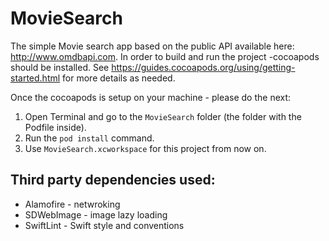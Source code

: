# MovieSearch
The simple Movie search app based on the public API available here: http://www.omdbapi.com. 
In order to build and run the project -cocoapods should be installed.
See https://guides.cocoapods.org/using/getting-started.html for more details as needed.

Once the cocoapods is setup on your machine - please do the next:
1. Open Terminal and go to the  `MovieSearch` folder (the folder with the Podfile inside).
2. Run the `pod install` command.
3. Use `MovieSearch.xcworkspace` for this project from now on.


Third party dependencies used:
- 
- Alamofire - netwroking
- SDWebImage - image lazy loading
- SwiftLint - Swift style and conventions
